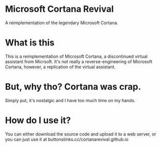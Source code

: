 # Microsoft Cortana Revival
A reimplementation of the legendary Microsoft Cortana.

# What is this
This is a reimplementation of Microsoft Cortana, a discontinued virtual assistant from Micrsoft. It's not really a reverse-engineering of Microsoft Cortana, however, a replication of the virtual assistant.

# But, why tho? Cortana was crap.
Simply put, it's nostalgic and I have too much time on my hands.

# How do I use it?
You can either download the source code and upload it to a web server, or you can just use it at buttonstinks.cc/cortanarevival.github.io
